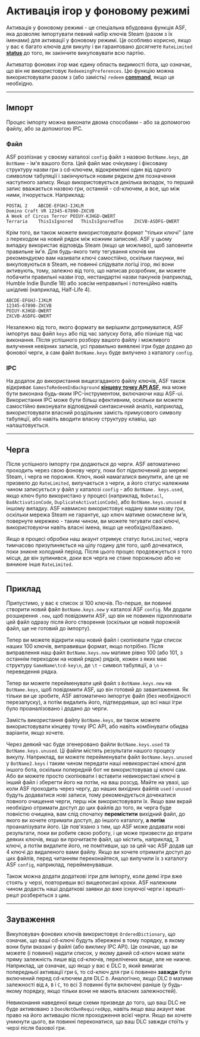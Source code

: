 # Активація ігор у фоновому режимі

Активація у фоновому режимі - це спеціальна вбудована функція ASF, яка дозволяє імпортувати певний набір ключів Steam (разом з їх іменами) для активації у фоновому режимі. Це особливо корисно, якщо у вас є багато ключів для викупу і ви гарантовано досягнете `RateLimited` **[status](https://github.com/JustArchiNET/ArchiSteamFarm/wiki/FAQ#what-is-the-meaning-of-status-when-redeeming-a-key)** до того, як закінчите викуповувати всю партію.

Активатор фонових ігор має єдину область видимості бота, що означає, що він не використовує `RedeemingPreferences`. Цю функцію можна використовувати разом з (або замість) `redeem` **[command](https://github.com/JustArchiNET/ArchiSteamFarm/wiki/Commands)**, якщо це необхідно.

---

## Імпорт

Процес імпорту можна виконати двома способами - або за допомогою файлу, або за допомогою IPC.

### Файл

ASF розпізнає у своєму каталозі `config` файл з назвою `BotName.keys`, де `BotName` - ім'я вашого бота. Цей файл має очікувану і фіксовану структуру назви гри з cd-ключем, відокремлені один від одного символом табуляції і закінчуються новим рядком для позначення наступного запису. Якщо використовується декілька вкладок, то перший запис вважається назвою гри, останній - cd-ключем, а все, що між ними, ігнорується. Наприклад:

```text
POSTAL 2    ABCDE-EFGHJ-IJKLM
Domino Craft VR 12345-67890-ZXCVB
A Week of Circus Terror POIUY-KJHGD-QWERT
Terraria    ThisIsIgnored   ThisIsIgnoredToo    ZXCVB-ASDFG-QWERT
```

Крім того, ви також можете використовувати формат "тільки ключі" (але з переходом на новий рядок між кожним записом). ASF у цьому випадку використає відповідь Steam (якщо це можливо), щоб заповнити правильне ім'я. Для будь-якого типу тегування ключів ми рекомендуємо вам називати ключі самостійно, оскільки пакунки, які викуповуються в Steam, не повинні слідувати логіці ігор, які вони активують, тому, залежно від того, що написав розробник, ви можете побачити правильні назви ігор, нестандартні назви пакунків (наприклад, Humble Indie Bundle 18) або зовсім неправильні і потенційно навіть шкідливі (наприклад, Half-Life 4).

```text
ABCDE-EFGHJ-IJKLM
12345-67890-ZXCVB
POIUY-KJHGD-QWERT
ZXCVB-ASDFG-QWERT
```

Незалежно від того, якого формату ви вирішили дотримуватися, ASF імпортує ваш файл `keys` або під час запуску бота, або пізніше під час виконання. Після успішного розбору вашого файлу і можливого вилучення невірних записів, усі правильно виявлені ігри буде додано до фонової черги, а сам файл `BotName.keys` буде вилучено з каталогу `config`.

### IPC

На додаток до використання вищезгаданого файлу ключів, ASF також відкриває `GamesToRedeemInBackground` **[кінцеву точку API ASF](https://github.com/JustArchiNET/ArchiSteamFarm/wiki/IPC#asf-api)**, яка може бути виконана будь-яким IPC-інструментом, включаючи наш ASF-ui. Використання IPC може бути більш ефективним, оскільки ви можете самостійно виконувати відповідний синтаксичний аналіз, наприклад, використовувати власний роздільник замість примусового символу табуляції, або навіть вводити власну структуру клавіш, що налаштовується.

---

## Черга

Після успішного імпорту гри додаються до черги. ASF автоматично проходить через свою фонову чергу, поки бот підключений до мережі Steam, і черга не порожня. Ключ, який намагалися викупити, але це не призвело до `RateLimited`, вилучається з черги, а його статус належним чином записується у файл у каталозі `config` - або `BotName. keys.used`, якщо ключ було використано у процесі (наприклад, `NoDetail`, `BadActivationCode`, `DuplicateActivationCode`), або `BotName.keys.unused` в іншому випадку. ASF навмисно використовує надану вами назву гри, оскільки мережа Steam не гарантує, що ключ матиме осмислене ім'я, повернуте мережею - таким чином, ви можете тегувати свої ключі, використовуючи навіть власні імена, якщо це необхідно/бажано.

Якщо в процесі обробки наш акаунт отримує статус `RateLimited`, черга тимчасово призупиняється на цілу годину для того, щоб дочекатися, поки зникне холодний період. Після цього процес продовжується з того місця, де він зупинився, доки вся черга не стане порожньою або не виникне інше `RateLimited`.

---

## Приклад

Припустимо, у вас є список зі 100 ключів. По-перше, ви повинні створити новий файл `BotName.keys.new` у каталозі ASF `config`. Ми додали розширення `.new`, щоб повідомити ASF, що він не повинен підхоплювати цей файл одразу після його створення (оскільки це новий порожній файл, ще не готовий до імпорту).

Тепер ви можете відкрити наш новий файл і скопіювати туди список наших 100 ключів, виправивши формат, якщо потрібно. Після виправлення наш файл `BotName.keys.new` матиме рівно 100 (або 101, з останнім переходом на новий рядок) рядків, кожен з яких має структуру `GameName\tcd-key\n`, де `\t` - символ табуляції, а `\n` - переведення рядка.

Тепер ви можете перейменувати цей файл з `BotName.keys.new` на `BotName.keys`, щоб повідомити ASF, що він готовий до завантаження. Як тільки ви це зробите, ASF автоматично імпортує файл (без необхідності перезапуску), а потім видалить його, підтвердивши, що всі наші ігри було проаналізовано і додано до черги.

Замість використання файлу `BotName.keys`, ви також можете використовувати кінцеву точку IPC API, або навіть комбінувати обидва варіанти, якщо хочете.

Через деякий час буде згенеровано файли `BotName.keys.used` та `BotName.keys.unused`. Ці файли містять результати нашого процесу викупу. Наприклад, ви можете перейменувати файл `BotName.keys.unused` у `BotName2.keys` і таким чином передати наші невикористані ключі для іншого бота, оскільки попередній бот не використовував ці ключі сам. Або ви можете просто скопіювати і вставити невикористані ключі в інший файл і зберегти його на потім, на ваш розсуд. Майте на увазі, що коли ASF проходить через чергу, до наших вихідних файлів `used` і `unused` будуть додаватися нові записи, тому рекомендується дочекатися повного очищення черги, перш ніж використовувати їх. Якщо вам вкрай необхідно отримати доступ до цих файлів до того, як черга буде повністю очищена, вам слід спочатку **перемістити** вихідний файл, до якого ви хочете отримати доступ, до іншого каталогу, **а потім** проаналізувати його. Це пов'язано з тим, що ASF може додавати нові результати, поки ви робите свою роботу, і це може призвести до втрати деяких ключів, якщо ви прочитаєте файл, що містить, наприклад, 3 ключі, а потім видалите його, не помітивши, що за цей час ASF додав ще 4 ключі до видаленого вами файлу. Якщо ви хочете отримати доступ до цих файлів, перед читанням переконайтеся, що вилучили їх з каталогу ASF `config`, наприклад, перейменувавши.

Також можна додати додаткові ігри для імпорту, коли деякі ігри вже стоять у черзі, повторивши всі вищеописані кроки. ASF належним чином додасть наші додаткові заявки до вже існуючої черги і врешті-решт розбереться з цим.

---

## Зауваження

Викуповувач фонових ключів використовує `OrderedDictionary`, що означає, що ваші cd-ключі будуть збережені в тому порядку, в якому вони були вказані у файлі (або виклику IPC API). Це означає, що ви можете (і повинні) надати список, у якому даний cd-ключ може мати пряму залежність лише від cd-ключів, перелічених вище, але не нижче. Наприклад, це означає, що якщо у вас є DLC `D`, який вимагає попередньої активації гри `G`, то cd-ключ для гри `G` повинен **завжди** бути включений перед cd-ключем для DLC `D`. Аналогічно, якщо DLC `D` матиме залежності від `A`, `B` і `C`, то всі 3 повинні бути включені раніше (у будь-якому порядку, якщо тільки вони не мають власних залежностей).

Невиконання наведеної вище схеми призведе до того, що ваш DLC не буде активовано з `DoesNotOwnRequiredApp`, навіть якщо ваш акаунт має право на його активацію після проходження всієї черги. Якщо ви хочете уникнути цього, ви повинні переконатися, що ваш DLC завжди стоїть у черзі після базової гри.